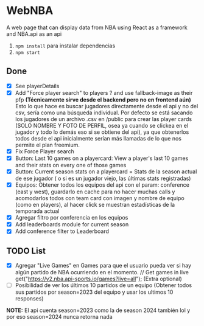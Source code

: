 # WebNBA
A web page that can display data from NBA using React as a framework and NBA.api as an api

1. `npm install` para instalar dependencias
2. `npm start`


## Done
- [x] See playerDetails
- [x] Add "Force player search" to players ? and use fallback-image as their pfp **(Técnicamente sirve desde el backend pero no en frontend aún)** Esto lo que hace es buscar jugadores directamente desde el api y no del csv, sería como una búsqueda individual. Por defecto se está sacando los jugadores de un archivo .csv en /public para crear las player cards (SOLO NOMBRE Y FOTO DE PERFIL, osea ya cuando se clickea en el jugador y todo lo demás eso si se obtiene del api), ya que obtenerlos todos desde el api inicialmente serían más llamadas de lo que nos permite el plan freemium.
- [x] Fix Force Player search
- [x] Button: Last 10 games on a playercard: View a player's last 10 games and their stats on every one of those games
- [x] Button: Current season stats on a playercard = Stats de la season actual de ese jugador ( o si es un jugador viejo, las últimas stats registradas)
- [x] Equipos: Obtener todos los equipos del api con el param: conference (east y west), guardarlo en cache para no hacer muchas calls  y acomodarlos todos con team card con imagen y nombre de equipo (como en players), al hacer click se muestran estadísticas de la temporada actual
- [x] Agregar filtro por conferencia en los equipos
- [x] Add leaderboards module for current season
- [x] Add conference filter to Leaderboard
## TODO List
- [x] Agregar "Live Games" en Games para que el usuario pueda ver si hay algún partido de NBA ocurriendo en el momento. // Get games in live
get("https://v2.nba.api-sports.io/games?live=all"); (Extra optional)
- [ ] Posibilidad de ver los últimos 10 partidos de un equipo (Obtener todos sus partidos por season=2023 del equipo y usar los ultimos 10 responses)

**NOTE:** El api cuenta season=2023 como la de season 2024 también lol y por eso season=2024 nunca retorna nada
